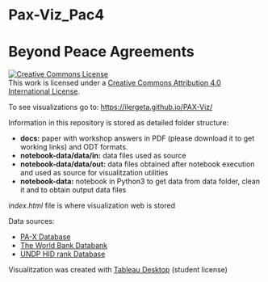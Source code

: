 # Pax-Viz_Pac4
# Beyond Peace Agreements

<a rel="license" href="http://creativecommons.org/licenses/by/4.0/"><img alt="Creative Commons License" style="border-width:0" src="https://i.creativecommons.org/l/by/4.0/88x31.png" /></a><br />This work is licensed under a <a rel="license" href="http://creativecommons.org/licenses/by/4.0/">Creative Commons Attribution 4.0 International License</a>.

To see visualizations go to: https://ilergeta.github.io/PAX-Viz/

Information in this repository is stored as detailed folder structure:
* **docs:** paper with workshop answers in PDF (please download it to get working links) and ODT formats.
* **notebook-data/data/in:** data files used as source
* **notebook-data/data/out:** data files obtained after notebook execution and used as source for visualitzation utilities
* **notebook-data:** notebook in Python3 to get data from data folder, clean it and to obtain output data files

*index.html* file is where visualization web is stored

Data sources:
* [PA-X Database](https://www.peaceagreements.org/)
* [The World Bank Databank](https://databank.worldbank.org/home.aspx)
* [UNDP HID rank Database](http://hdr.undp.org/sites/default/files/2018_all_indicators.xlsx)

Visualitzation was created with [Tableau Desktop](https://www.tableau.com/products/desktop) (student license)


